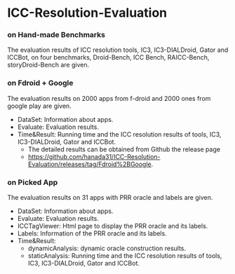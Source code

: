 # ICC-Resolution-Evaluation

### on Hand-made Benchmarks

The evaluation results  of ICC resolution tools, IC3, IC3-DIALDroid, Gator and ICCBot, on four benchmarks, Droid-Bench, ICC Bench, RAICC-Bench, storyDroid-Bench are given.



### on Fdroid + Google

The evaluation results on 2000 apps from f-droid and 2000 ones from google play are given. 

- DataSet: Information about apps.
- Evaluate: Evaluation results.
- Time&Result: Running time and the ICC resolution results of tools, IC3, IC3-DIALDroid, Gator and ICCBot.
  - The detailed results can be obtained from Github the release page
  - https://github.com/hanada31/ICC-Resolution-Evaluation/releases/tag/Fdroid%2BGoogle.



### on Picked App

The evaluation results on 31 apps with PRR oracle and labels are given.

- DataSet: Information about apps.
- Evaluate: Evaluation results.
- ICCTagViewer: Html page to display the PRR oracle and its labels.
- Labels: Information of the PRR oracle and its labels.
- Time&Result: 
  - dynamicAnalysis: dynamic oracle construction results.
  - staticAnalysis: Running time and the ICC resolution results of tools, IC3, IC3-DIALDroid, Gator and ICCBot. 

​	